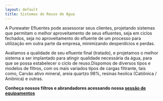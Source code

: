 ```yaml
---
layout: default
title: Sistemas de Reuso de Água
---
```


A Purewater Efluentes pode assessorar seus clientes, projetando sistemas que permitam o melhor aproveitamento de seus efluentes, seja em ciclos fechados, seja no aproveitamento do efluente de um processo para utilização em outra parte da empresa, minimizando desperdícios e perdas.

Avaliamos a qualidade de seu efluente final (tratado), e projetamos o melhor sistema a ser implantado para atingir qualidade necessária da água, para que se possa estabelecer o ciclo de reuso.Dispomos de diversos tipos e modelos de filtros, com os mais variados tipos de cargas filtrante, tais como, Carvão ativo mineral, areia quartzo 98%, resinas heolica (Catiônica / Aniônica) e outras.

<strong>Conheça nossos filtros e abrandadores acessando nossa [sessão de equipamentos](/equipamentos)</strong> 


